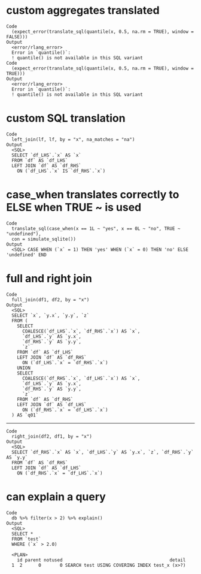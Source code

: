 # custom aggregates translated

    Code
      (expect_error(translate_sql(quantile(x, 0.5, na.rm = TRUE), window = FALSE)))
    Output
      <error/rlang_error>
      Error in `quantile()`:
      ! quantile() is not available in this SQL variant
    Code
      (expect_error(translate_sql(quantile(x, 0.5, na.rm = TRUE), window = TRUE)))
    Output
      <error/rlang_error>
      Error in `quantile()`:
      ! quantile() is not available in this SQL variant

# custom SQL translation

    Code
      left_join(lf, lf, by = "x", na_matches = "na")
    Output
      <SQL>
      SELECT `df_LHS`.`x` AS `x`
      FROM `df` AS `df_LHS`
      LEFT JOIN `df` AS `df_RHS`
        ON (`df_LHS`.`x` IS `df_RHS`.`x`)

# case_when translates correctly to ELSE when TRUE ~ is used

    Code
      translate_sql(case_when(x == 1L ~ "yes", x == 0L ~ "no", TRUE ~ "undefined"),
      con = simulate_sqlite())
    Output
      <SQL> CASE WHEN (`x` = 1) THEN 'yes' WHEN (`x` = 0) THEN 'no' ELSE 'undefined' END

# full and right join

    Code
      full_join(df1, df2, by = "x")
    Output
      <SQL>
      SELECT `x`, `y.x`, `y.y`, `z`
      FROM (
        SELECT
          COALESCE(`df_LHS`.`x`, `df_RHS`.`x`) AS `x`,
          `df_LHS`.`y` AS `y.x`,
          `df_RHS`.`y` AS `y.y`,
          `z`
        FROM `df` AS `df_LHS`
        LEFT JOIN `df` AS `df_RHS`
          ON (`df_LHS`.`x` = `df_RHS`.`x`)
        UNION
        SELECT
          COALESCE(`df_RHS`.`x`, `df_LHS`.`x`) AS `x`,
          `df_LHS`.`y` AS `y.x`,
          `df_RHS`.`y` AS `y.y`,
          `z`
        FROM `df` AS `df_RHS`
        LEFT JOIN `df` AS `df_LHS`
          ON (`df_RHS`.`x` = `df_LHS`.`x`)
      ) AS `q01`

---

    Code
      right_join(df2, df1, by = "x")
    Output
      <SQL>
      SELECT `df_RHS`.`x` AS `x`, `df_LHS`.`y` AS `y.x`, `z`, `df_RHS`.`y` AS `y.y`
      FROM `df` AS `df_RHS`
      LEFT JOIN `df` AS `df_LHS`
        ON (`df_RHS`.`x` = `df_LHS`.`x`)

# can explain a query

    Code
      db %>% filter(x > 2) %>% explain()
    Output
      <SQL>
      SELECT *
      FROM `test`
      WHERE (`x` > 2.0)
      
      <PLAN>
        id parent notused                                        detail
      1  2      0       0 SEARCH test USING COVERING INDEX test_x (x>?)


